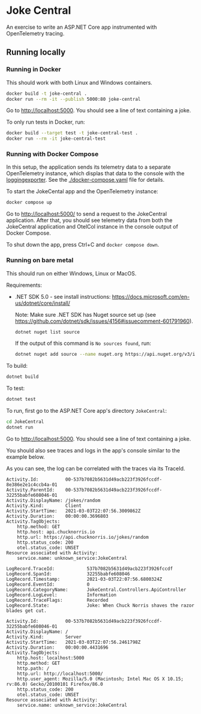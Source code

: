 # Joke Central

An exercise to write an ASP.NET Core app instrumented with OpenTelemetry tracing.

## Running locally

### Running in Docker

This should work with both Linux and Windows containers.

```sh
docker build -t joke-central .
docker run --rm -it --publish 5000:80 joke-central
```

Go to <http://localhost:5000>. You should see a line of text containing a joke.

To only run tests in Docker, run:

```sh
docker build --target test -t joke-central-test .
docker run --rm -it joke-central-test
```

### Running with Docker Compose

In this setup, the application sends its telemetry data to a separate OpenTelemetry instance,
which displas that data to the console with the [loggingexporter](https://github.com/open-telemetry/opentelemetry-collector/tree/main/exporter/loggingexporter).
See the [./docker-compose.yaml](./docker-compose.yaml) file for details.

To start the JokeCental app and the OpenTelemetry instance:

```sh
docker compose up
```

Go to <http://localhost:5000/> to send a request to the JokeCentral application.
After that, you should see telemetry data from both the JokeCentral application and OtelCol instance
in the console output of Docker Compose.

To shut down the app, press Ctrl+C and `docker compose down`.

### Running on bare metal

This should run on either Windows, Linux or MacOS.

Requirements:

- .NET SDK 5.0 - see install instructions: <https://docs.microsoft.com/en-us/dotnet/core/install/>

  Note: Make sure .NET SDK has Nuget source set up (see https://github.com/dotnet/sdk/issues/4156#issuecomment-601791960).

  ```sh
  dotnet nuget list source
  ```

  If the output of this command is `No sources found`, run:

  ```sh
  dotnet nuget add source --name nuget.org https://api.nuget.org/v3/index.json
  ```

To build:

```sh
dotnet build
```

To test:

```sh
dotnet test
```

To run, first go to the ASP.NET Core app's directory `JokeCentral`:

```sh
cd JokeCentral
dotnet run
```

Go to <http://localhost:5000>. You should see a line of text containing a joke.

You should also see traces and logs in the app's console similar to the example below.

As you can see, the log can be correlated with the traces via its TraceId.

```console
Activity.Id:          00-537b7082b5631d49acb223f3926fccdf-8e386e2e1c4ccb4a-01
Activity.ParentId:    00-537b7082b5631d49acb223f3926fccdf-32255babfe608046-01
Activity.DisplayName: /jokes/random
Activity.Kind:        Client
Activity.StartTime:   2021-03-03T22:07:56.3009862Z
Activity.Duration:    00:00:00.3696803
Activity.TagObjects:
    http.method: GET
    http.host: api.chucknorris.io
    http.url: https://api.chucknorris.io/jokes/random
    http.status_code: 200
    otel.status_code: UNSET
Resource associated with Activity:
    service.name: unknown_service:JokeCentral

LogRecord.TraceId:            537b7082b5631d49acb223f3926fccdf
LogRecord.SpanId:             32255babfe608046
LogRecord.Timestamp:          2021-03-03T22:07:56.6800324Z
LogRecord.EventId:            0
LogRecord.CategoryName:       JokeCentral.Controllers.ApiController
LogRecord.LogLevel:           Information
LogRecord.TraceFlags:         Recorded
LogRecord.State:              Joke: When Chuck Norris shaves the razor blades get cut.

Activity.Id:          00-537b7082b5631d49acb223f3926fccdf-32255babfe608046-01
Activity.DisplayName: /
Activity.Kind:        Server
Activity.StartTime:   2021-03-03T22:07:56.2461798Z
Activity.Duration:    00:00:00.4431696
Activity.TagObjects:
    http.host: localhost:5000
    http.method: GET
    http.path: /
    http.url: http://localhost:5000/
    http.user_agent: Mozilla/5.0 (Macintosh; Intel Mac OS X 10.15; rv:86.0) Gecko/20100101 Firefox/86.0
    http.status_code: 200
    otel.status_code: UNSET
Resource associated with Activity:
    service.name: unknown_service:JokeCentral
```
